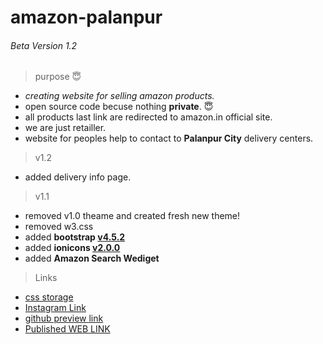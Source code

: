 # amazon-palanpur
###### Beta Version 1.2

> purpose :innocent:

 - *creating website for selling amazon products.*
 - open source code becuse nothing __private__. :innocent:
 - all products last link are redirected to amazon.in official site.
 - we are just retailler.
 - website for peoples help to contact to **Palanpur City** delivery centers.

> v1.2

- added delivery info page.

> v1.1

- removed v1.0 theame and created fresh new theme!
- removed w3.css
- added __bootstrap [v4.5.2](https://cdnjs.cloudflare.com/ajax/libs/twitter-bootstrap/4.5.2/css/bootstrap.min.css)__
- added __ionicons [v2.0.0](https://cdnjs.cloudflare.com/ajax/libs/ionicons/2.0.1/css/ionicons.min.css)__
- added __Amazon Search Wediget__

> Links 

- [css storage](http://ks.unaux.com/) 
- [Instagram Link](http://instagram.com/amazon_palanpur/)
- [github preview link](https://kaushalbhatol.github.io/amazon-palanpur/)
- [Published WEB LINK](https://amazon-palanpur.000webhostapp.com//)
